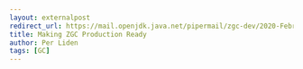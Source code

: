 ```yaml
---
layout: externalpost
redirect_url: https://mail.openjdk.java.net/pipermail/zgc-dev/2020-February/000869.html
title: Making ZGC Production Ready
author: Per Liden
tags: [GC]
---
```


